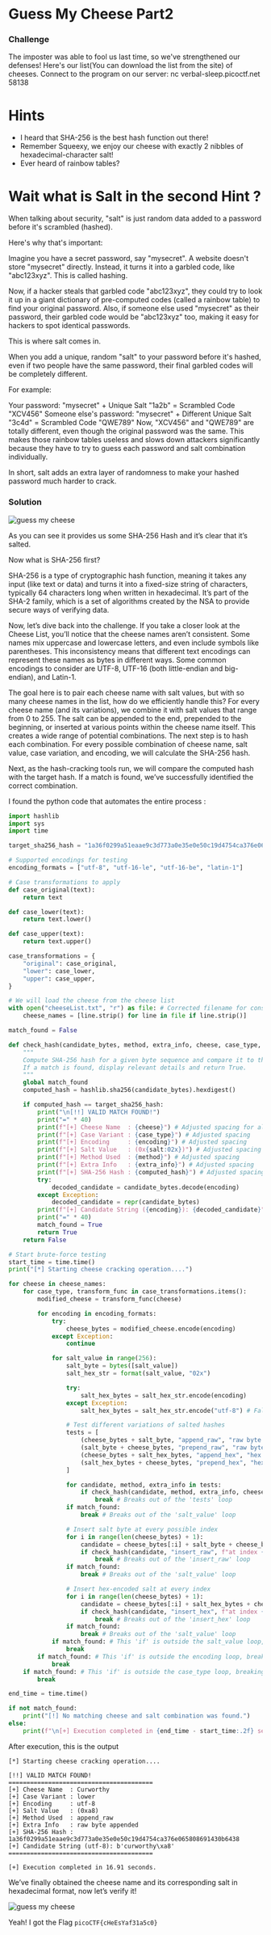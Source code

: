 # Guess My Cheese Part2

### Challenge 

The imposter was able to fool us last time, so we've strengthened our defenses!
Here's our list(You can download the list from the site) of cheeses.
Connect to the program on our server: nc verbal-sleep.picoctf.net 58138

# Hints 
- I heard that SHA-256 is the best hash function out there!
- Remember Squeexy, we enjoy our cheese with exactly 2 nibbles of hexadecimal-character salt!
- Ever heard of rainbow tables?

# Wait what is Salt in the second Hint ? 

When talking about security, "salt" is just random data added to a password before it's scrambled (hashed).

Here's why that's important:

Imagine you have a secret password, say "mysecret". A website doesn't store "mysecret" directly. Instead, it turns it into a garbled code, like "abc123xyz". This is called hashing.

Now, if a hacker steals that garbled code "abc123xyz", they could try to look it up in a giant dictionary of pre-computed codes (called a rainbow table) to find your original password. Also, if someone else used "mysecret" as their password, their garbled code would be "abc123xyz" too, making it easy for hackers to spot identical passwords.

This is where salt comes in.

When you add a unique, random "salt" to your password before it's hashed, even if two people have the same password, their final garbled codes will be completely different.

For example:

Your password: "mysecret" + Unique Salt "1a2b" = Scrambled Code "XCV456"
Someone else's password: "mysecret" + Different Unique Salt "3c4d" = Scrambled Code "QWE789"
Now, "XCV456" and "QWE789" are totally different, even though the original password was the same. This makes those rainbow tables useless and slows down attackers significantly because they have to try to guess each password and salt combination individually.

In short, salt adds an extra layer of randomness to make your hashed password much harder to crack.

### Solution 
![guess my cheese](../images/guessmycheese2img1.PNG)

As you can see it provides us some SHA-256 Hash and it’s clear that it’s salted.

Now what is SHA-256 first?

SHA-256 is a type of cryptographic hash function, meaning it takes any input (like text or data) and turns it into a fixed-size string of characters, typically 64 characters long when written in hexadecimal. It’s part of the SHA-2 family, which is a set of algorithms created by the NSA to provide secure ways of verifying data.

Now, let’s dive back into the challenge. If you take a closer look at the Cheese List, you’ll notice that the cheese names aren’t consistent. Some names mix uppercase and lowercase letters, and even include symbols like parentheses. This inconsistency means that different text encodings can represent these names as bytes in different ways. Some common encodings to consider are UTF-8, UTF-16 (both little-endian and big-endian), and Latin-1.

The goal here is to pair each cheese name with salt values, but with so many cheese names in the list, how do we efficiently handle this? For every cheese name (and its variations), we combine it with salt values that range from 0 to 255. The salt can be appended to the end, prepended to the beginning, or inserted at various points within the cheese name itself. This creates a wide range of potential combinations. The next step is to hash each combination. For every possible combination of cheese name, salt value, case variation, and encoding, we will calculate the SHA-256 hash.

Next, as the hash-cracking tools run, we will compare the computed hash with the target hash. If a match is found, we’ve successfully identified the correct combination.

I found the python code that automates the entire process : 

```python
import hashlib
import sys
import time

target_sha256_hash = "1a36f0299a51eaae9c3d773a0e35e0e50c19d4754ca376e065808691430b6438" # REMEMBER TO REPLACE "GIVEN_HASH" WITH YOUR ACTUAL TARGET HASH!

# Supported encodings for testing
encoding_formats = ["utf-8", "utf-16-le", "utf-16-be", "latin-1"]

# Case transformations to apply
def case_original(text):
    return text

def case_lower(text):
    return text.lower()

def case_upper(text):
    return text.upper()

case_transformations = {
    "original": case_original,
    "lower": case_lower,
    "upper": case_upper,
}

# We will load the cheese from the cheese list
with open("cheeseList.txt", "r") as file: # Corrected filename for consistency
    cheese_names = [line.strip() for line in file if line.strip()]

match_found = False

def check_hash(candidate_bytes, method, extra_info, cheese, case_type, encoding, salt):
    """
    Compute SHA-256 hash for a given byte sequence and compare it to the target hash.
    If a match is found, display relevant details and return True.
    """
    global match_found
    computed_hash = hashlib.sha256(candidate_bytes).hexdigest()

    if computed_hash == target_sha256_hash:
        print("\n[!!] VALID MATCH FOUND!")
        print("=" * 40)
        print(f"[+] Cheese Name  : {cheese}") # Adjusted spacing for alignment
        print(f"[+] Case Variant : {case_type}") # Adjusted spacing
        print(f"[+] Encoding     : {encoding}") # Adjusted spacing
        print(f"[+] Salt Value   : (0x{salt:02x})") # Adjusted spacing
        print(f"[+] Method Used  : {method}") # Adjusted spacing
        print(f"[+] Extra Info   : {extra_info}") # Adjusted spacing
        print(f"[+] SHA-256 Hash : {computed_hash}") # Adjusted spacing
        try:
            decoded_candidate = candidate_bytes.decode(encoding)
        except Exception:
            decoded_candidate = repr(candidate_bytes)
        print(f"[+] Candidate String ({encoding}): {decoded_candidate}")
        print("=" * 40)
        match_found = True
        return True
    return False

# Start brute-force testing
start_time = time.time()
print("[*] Starting cheese cracking operation....")

for cheese in cheese_names:
    for case_type, transform_func in case_transformations.items():
        modified_cheese = transform_func(cheese)

        for encoding in encoding_formats:
            try:
                cheese_bytes = modified_cheese.encode(encoding)
            except Exception:
                continue

            for salt_value in range(256):
                salt_byte = bytes([salt_value])
                salt_hex_str = format(salt_value, "02x")

                try:
                    salt_hex_bytes = salt_hex_str.encode(encoding)
                except Exception:
                    salt_hex_bytes = salt_hex_str.encode("utf-8") # Fallback encoding

                # Test different variations of salted hashes
                tests = [
                    (cheese_bytes + salt_byte, "append_raw", "raw byte appended"),
                    (salt_byte + cheese_bytes, "prepend_raw", "raw byte prepended"),
                    (cheese_bytes + salt_hex_bytes, "append_hex", "hex string appended"),
                    (salt_hex_bytes + cheese_bytes, "prepend_hex", "hex string prepended"),
                ]

                for candidate, method, extra_info in tests:
                    if check_hash(candidate, method, extra_info, cheese, case_type, encoding, salt_value):
                        break # Breaks out of the 'tests' loop
                if match_found:
                    break # Breaks out of the 'salt_value' loop

                # Insert salt byte at every possible index
                for i in range(len(cheese_bytes) + 1):
                    candidate = cheese_bytes[:i] + salt_byte + cheese_bytes[i:]
                    if check_hash(candidate, "insert_raw", f"at index {i}", cheese, case_type, encoding, salt_value):
                        break # Breaks out of the 'insert_raw' loop
                if match_found:
                    break # Breaks out of the 'salt_value' loop

                # Insert hex-encoded salt at every index
                for i in range(len(cheese_bytes) + 1):
                    candidate = cheese_bytes[:i] + salt_hex_bytes + cheese_bytes[i:]
                    if check_hash(candidate, "insert_hex", f"at index {i}", cheese, case_type, encoding, salt_value):
                        break # Breaks out of the 'insert_hex' loop
                if match_found:
                    break # Breaks out of the 'salt_value' loop
            if match_found: # This 'if' is outside the salt_value loop, breaking the encoding loop
                break
        if match_found: # This 'if' is outside the encoding loop, breaking the case_type loop
            break
    if match_found: # This 'if' is outside the case_type loop, breaking the cheese loop
        break

end_time = time.time()

if not match_found:
    print("[!] No matching cheese and salt combination was found.")
else:
    print(f"\n[+] Execution completed in {end_time - start_time:.2f} seconds.")

```
After execution, this is the output
```terminal 
[*] Starting cheese cracking operation....

[!!] VALID MATCH FOUND!
========================================
[+] Cheese Name  : Curworthy
[+] Case Variant : lower
[+] Encoding     : utf-8
[+] Salt Value   : (0xa8)
[+] Method Used  : append_raw
[+] Extra Info   : raw byte appended
[+] SHA-256 Hash : 1a36f0299a51eaae9c3d773a0e35e0e50c19d4754ca376e065808691430b6438
[+] Candidate String (utf-8): b'curworthy\xa8'
========================================

[+] Execution completed in 16.91 seconds.

```

We’ve finally obtained the cheese name and its corresponding salt in hexadecimal format, now let’s verify it!

![guess my cheese](../images/guessmycheesepart2img2.jpg)

Yeah! I got the Flag `picoCTF{cHeEsYaf31a5c0}`
